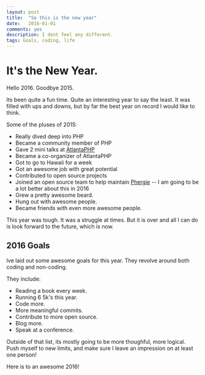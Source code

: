 ```yaml
---
layout: post
title:  "So this is the new year"
date:   2016-01-01
comments: yes
description: I dont feel any different. 
tags: Goals, coding, life
---
```

 # It's the New Year. 
 
 Hello 2016. Goodbye 2015. 
 
 Its been quite a fun time. Quite an interesting year to say the least. It was filled with ups and downs, but by far the best year on record I would like to think.
 
 Some of the pluses of 2015:
 * Really dived deep into PHP
 * Became a community member of PHP
 * Gave 2 mini talks at [AtlantaPHP](https://atlantaphp.org)
 * Became a co-organizer of AtlantaPHP
 * Got to go to Hawaii for a week
 * Got an awesome job with great potential
 * Contributed to open source projects
 * Joined an open source team to help maintain [Phergie](http://phergie.org) -- I am going to be a lot better about this in 2016
 * Grew a pretty awesome beard. 
 * Hung out with awesome people. 
 * Became friends with even more awesome people. 
 
 This year was tough. It was a struggle at times. But it is over and all I can do is look forward to the future, which is now. 
 
 ## 2016 Goals
 
 Ive laid out some awesome goals for this year. They revolve around both coding and non-coding. 
 
 They include:
 * Reading a book every week. 
 * Running 6 5k's this year.
 * Code more. 
 * More meaningful commits.
 * Contribute to more open source.
 * Blog more.
 * Speak at a conference.
 
 Outside of that list, its mostly going to be more thoughful, more logical. Push myself to new limits, and make sure I leave an impression on at least one person!
 
 Here is to an awesome 2016!
